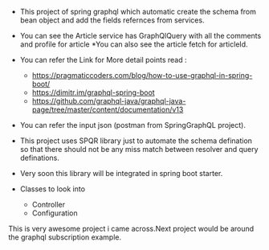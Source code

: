 * This project of spring graphql which automatic create the schema from bean object and add the fields refernces from services.
* You can see the Article service has GraphQlQuery with all the comments and profile for article
*You can also see the article fetch for articleId.
* You can refer the Link for More detail points read :
    * https://pragmaticcoders.com/blog/how-to-use-graphql-in-spring-boot/ 
    * https://dimitr.im/graphql-spring-boot
    * https://github.com/graphql-java/graphql-java-page/tree/master/content/documentation/v13
    
* You can refer the input json (postman from SpringGraphQL project).
* This project uses SPQR library just to automate the schema defination so that there should not be any miss match between resolver and query definations.
* Very soon this library will be integrated in spring boot starter.
* Classes to look into
    * Controller
    * Configuration
    
This is very awesome project i came across.Next project would be around the graphql subscription example.
